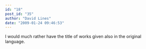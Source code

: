 ```yaml
---
id: "18"
post_id: "35"
author: "David Lines"
date: "2009-01-24 09:46:53"
---
```

I would much rather have the title of works given also in the original language.
